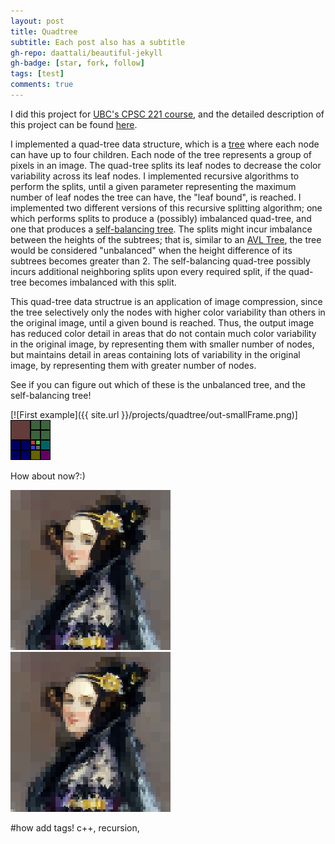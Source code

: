 ```yaml
---
layout: post
title: Quadtree
subtitle: Each post also has a subtitle
gh-repo: daattali/beautiful-jekyll
gh-badge: [star, fork, follow]
tags: [test]
comments: true
---
```


I did this project for [UBC's CPSC 221 course](https://courses.students.ubc.ca/cs/courseschedule?pname=subjarea&tname=subj-course&dept=CPSC&course=221), and the detailed description of this project can be found [here](https://www.students.cs.ubc.ca/~cs-221/2019W1/mps/p3/).

I implemented a quad-tree data structure, which is a [tree](<https://en.wikipedia.org/wiki/Tree_(data_structure)>) where each node can have up to four children. Each node of the tree represents a group of pixels in an image. The quad-tree splits its leaf nodes to decrease the color variability across its leaf nodes. I implemented recursive algorithms to perform the splits, until a given parameter representing the maximum number of leaf nodes the tree can have, the "leaf bound", is reached. I implemented two different versions of this recursive splitting algorithm; one which performs splits to produce a (possibly) imbalanced quad-tree, and one that produces a [self-balancing tree](https://en.wikipedia.org/wiki/Self-balancing_binary_search_tree). The splits might incur imbalance between the heights of the subtrees; that is, similar to an [AVL Tree](https://en.wikipedia.org/wiki/AVL_tree), the tree would be considered "unbalanced" when the height difference of its subtrees becomes greater than 2. The self-balancing quad-tree possibly incurs additional neighboring splits upon every required split, if the quad-tree becomes imbalanced with this split.

This quad-tree data structrue is an application of image compression, since the tree selectively only the nodes with higher color variability than others in the original image, until a given bound is reached. Thus, the output image has reduced color detail in areas that do not contain much color variability in the original image, by representing them with smaller number of nodes, but maintains detail in areas containing lots of variability in the original image, by representing them with greater number of nodes.

See if you can figure out which of these is the unbalanced tree, and the self-balancing tree!

[![First example]({{ site.url }}/projects/quadtree/out-smallFrame.png)]
![First example](projects/project_images/out-smallFrameBal.png)

How about now?:)

![Second example](projects/project_images/out-ada.png)
![Second example](projects/project_images/out-adaBal.png)

#how add tags! c++, recursion,
